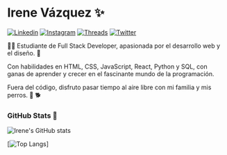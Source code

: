 # Irene Vázquez ✨

[![Linkedin](https://img.shields.io/badge/LinkedIn-0077B5?style=for-the-badge&logo=linkedin&logoColor=white "Linkedin")](https://www.linkedin.com/in/irene-vazquez-sanchez-727a662a2/ "Linkedin")
[![Instagram](https://img.shields.io/badge/Instagram-E4405F?style=for-the-badge&logo=instagram&logoColor=white "Instagram")](https://www.instagram.com/iirene_vs/ "Instagram")
[![Threads](https://img.shields.io/badge/Threads-000000?style=for-the-badge&logo=Threads&logoColor=white "Threads")](https://www.threads.net/@iirene_vs "Threads")
[![Twitter](https://img.shields.io/badge/X-000000?style=for-the-badge&logo=x&logoColor=white "Twitter")](https://twitter.com/iirenevs_dev "Twitter")

:woman_technologist: Estudiante de Full Stack Developer, apasionada por el desarrollo web y el diseño. :unicorn: 

Con habilidades en HTML, CSS, JavaScript, React, Python y SQL, con ganas de aprender y crecer en el fascinante mundo de la programación.

Fuera del código, disfruto pasar tiempo al aire libre con mi familia y mis perros. :sunrise_over_mountains: :dog2:

<!-- ### Repositorios

Voy compartiendo mi aprendizaje a través de los repositorios que véis a continuación:-->

### GitHub Stats :dizzy:

![Irene's GitHub stats](https://github-readme-stats.vercel.app/api?username=iirenevs&show_icons=true&show=prs_merged&theme=cobalt)

[![Top Langs](https://github-readme-stats.vercel.app/api/top-langs/?username=iirenevs&theme=cobalt)]
